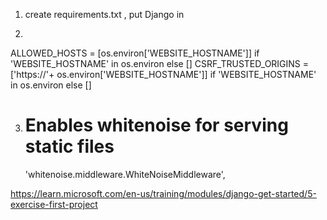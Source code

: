 1. create requirements.txt , put Django in

2. 
ALLOWED_HOSTS = [os.environ['WEBSITE_HOSTNAME']] if 'WEBSITE_HOSTNAME' in os.environ else []
CSRF_TRUSTED_ORIGINS = ['https://'+ os.environ['WEBSITE_HOSTNAME']] if 'WEBSITE_HOSTNAME' in os.environ else []

3.
    # Enables whitenoise for serving static files
    'whitenoise.middleware.WhiteNoiseMiddleware',

https://learn.microsoft.com/en-us/training/modules/django-get-started/5-exercise-first-project